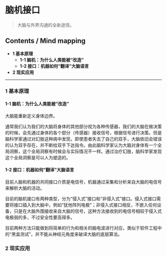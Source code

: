 # 脑机接口
> 大脑与外界沟通的全新途径。

## Contents / Mind mapping
- **1 基本原理**
  - **1-1 脑机：为什么人类能被“改造”**
  - **1-2 接口：机器如何“翻译”大脑语言**
- **2 现实应用**

---

### 1 基本原理

#### 1-1 脑机：为什么人类能被“改造”

大脑能重新定义身体边界。

通常我们认为我们的大脑将身体的其他部分视为各种传感器，我们的大脑在做决策的时候，会先通过身体的各个部分（传感器）接收信号，根据信号进行决策。但是脑科学家通过对幻肢这种病中发现，即使患者失去了自己的双手，大脑依旧会错误的认为双手存在，并不断给双手下达指令。由此脑科学家认为大脑对身体有一个全局洞察，这个全局洞察有时候会与实际情况不一样。通过治疗幻肢，脑科学家发现这个全局洞察是可以人为塑造的。

#### 1-2 接口：机器如何“翻译”大脑语言

目前人脑和机器的共同接口介质是电信号，机器通过采集和分析来自大脑的电信号来解析大脑的活动。

目前的脑机接口有两种类型，分为“侵入式”接口和“非侵入式”接口。侵入式接口需要将接口插入到大脑中，例如“犹他阵列电极”；非侵入式接口相反，不嵌入任何设备，只是在大脑外围接收来自大脑的信号，这种方法接收到的电信号相较于侵入式电极弱的多，不过安全性要高得多。

目前两种方法只能做到将简单的行为和相关的脑电波进行对应，类似于软件工程中的“黑盒测试”，并不能从神经元角度来破译大脑的底层算法。



### 2 现实应用

